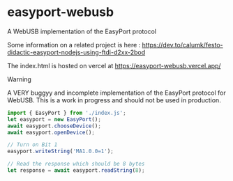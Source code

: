 # easyport-webusb

A WebUSB implementation of the EasyPort protocol

Some information on a related project is here : https://dev.to/calumk/festo-didactic-easyport-nodejs-using-ftdi-d2xx-2bod


The index.html is hosted on vercel at https://easyport-webusb.vercel.app/


> [!WARNING]
A VERY buggyy and incomplete implementation of the EasyPort protocol for WebUSB. This is a work in progress and should not be used in production.


```js
import { EasyPort } from './index.js';
let easyport = new EasyPort();
await easyport.chooseDevice();
await easyport.openDevice();

// Turn on Bit 1
easyport.writeString('MA1.0.0=1'); 

// Read the response which should be 8 bytes
let response = await easyport.readString(8);